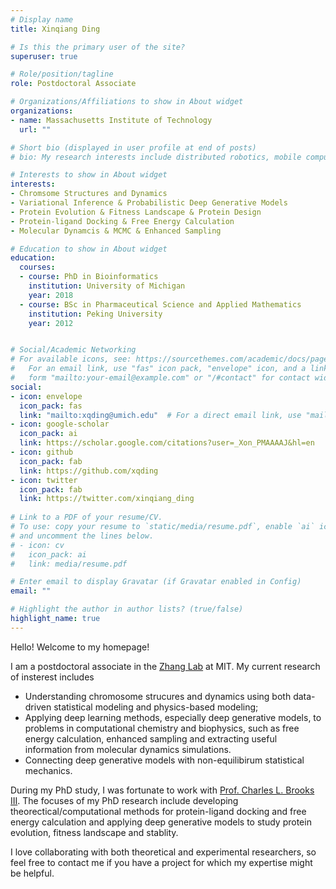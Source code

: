 ```yaml
---
# Display name
title: Xinqiang Ding

# Is this the primary user of the site?
superuser: true

# Role/position/tagline
role: Postdoctoral Associate

# Organizations/Affiliations to show in About widget
organizations:
- name: Massachusetts Institute of Technology
  url: ""

# Short bio (displayed in user profile at end of posts)
# bio: My research interests include distributed robotics, mobile computing and programmable matter.

# Interests to show in About widget
interests:
- Chromsome Structures and Dynamics
- Variational Inference & Probabilistic Deep Generative Models
- Protein Evolution & Fitness Landscape & Protein Design
- Protein-ligand Docking & Free Energy Calculation
- Molecular Dynamcis & MCMC & Enhanced Sampling

# Education to show in About widget
education:
  courses:
  - course: PhD in Bioinformatics
    institution: University of Michigan
    year: 2018
  - course: BSc in Pharmaceutical Science and Applied Mathematics
    institution: Peking University
    year: 2012


# Social/Academic Networking
# For available icons, see: https://sourcethemes.com/academic/docs/page-builder/#icons
#   For an email link, use "fas" icon pack, "envelope" icon, and a link in the
#   form "mailto:your-email@example.com" or "/#contact" for contact widget.
social:
- icon: envelope
  icon_pack: fas
  link: "mailto:xqding@umich.edu"  # For a direct email link, use "mailto:test@example.org".
- icon: google-scholar
  icon_pack: ai
  link: https://scholar.google.com/citations?user=_Xon_PMAAAAJ&hl=en  
- icon: github
  icon_pack: fab
  link: https://github.com/xqding  
- icon: twitter
  icon_pack: fab
  link: https://twitter.com/xinqiang_ding
  
# Link to a PDF of your resume/CV.
# To use: copy your resume to `static/media/resume.pdf`, enable `ai` icons in `params.toml`, 
# and uncomment the lines below.
# - icon: cv
#   icon_pack: ai
#   link: media/resume.pdf

# Enter email to display Gravatar (if Gravatar enabled in Config)
email: ""

# Highlight the author in author lists? (true/false)
highlight_name: true
---
```


Hello! Welcome to my homepage!

I am a postdoctoral associate in the [Zhang Lab](https://zhanggroup.mit.edu) at MIT.
My current research of insterest includes

* Understanding chromosome strucures and dynamics using both data-driven statistical modeling and physics-based modeling;
* Applying deep learning methods, especially deep generative models, to problems in computational chemistry and biophysics,
  such as free energy calculation, enhanced sampling and extracting useful information from  molecular dynamics simulations.
* Connecting deep generative models with non-equilibirum statistical mechanics.

During my PhD study, I was fortunate to work with [Prof. Charles L. Brooks III](https://brooks.chem.lsa.umich.edu).
The focuses of my PhD research include developing theorectical/computational methods for protein-ligand docking and free energy calculation and applying
deep generative models to study protein evolution, fitness landscape and stablity.

I love collaborating with both theoretical and experimental researchers, so feel free to contact me if you have a project for which my expertise might be helpful.

